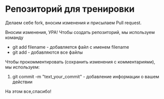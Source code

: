 # Репозиторий для тренировки

Делаем себе fork, вносим изменения и присылаем Pull request.

Вносим изменения, УРА!
Чтобы создать репозиторий, мы используем команду
+ git add filename - добавляется файл с именем filename
+ git add - добавляются все файлы

Чтобы прокомментировать (сохранить изменения с комментариями), мы используем:
1. git commit -m "text_your_commit" - добавление информации о вашем действии 

На этом все,спасибо!